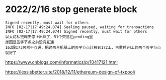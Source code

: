 # 2022/2/16 stop generate block
```
Signed recently, must wait for others 
INFO [02-17|17:49:24.074] Sealing paused, waiting for transactions 
INFO [02-17|17:49:24.074] Signed recently, must wait for others 
以太坊私链昨天停止出块了，51个交易在pending里
原因是签字节点之前没有互通
163跟173居然不互通，把这两台机器上的签字节点迁移到172上，再重启94上的两个签字节点就好了
```
https://www.cnblogs.com/informatics/p/10417121.html

https://lessisbetter.site/2018/12/11/ethereum-design-of-txpool/
